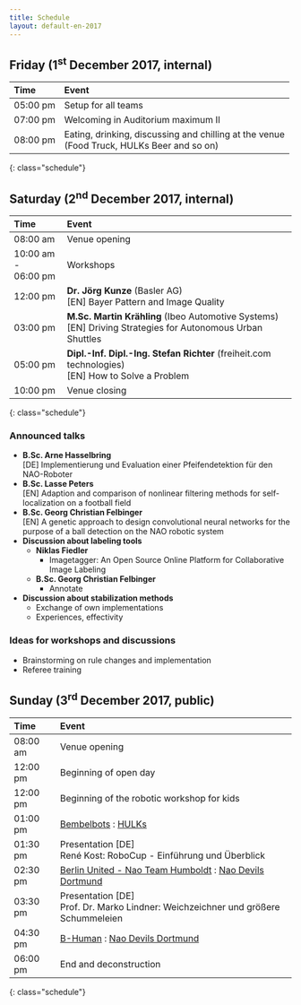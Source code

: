 ```yaml
---
title: Schedule
layout: default-en-2017
---
```


## Friday (1<sup>st</sup> December 2017, internal)

| Time     | Event                              |
| :------  | :-------                           |
| 05:00 pm | Setup for all teams                |
| 07:00 pm | Welcoming in Auditorium maximum II |
| 08:00 pm | Eating, drinking, discussing and chilling at the venue <br>(Food Truck, HULKs Beer and so on) |
{: class="schedule"}

## Saturday (2<sup>nd</sup> December 2017, internal)

| Time                   | Event                      |
| :------                | :-------                   |
| 08:00 am               | Venue opening              |
| 10:00 am -<br>06:00 pm | Workshops                  |
| 12:00 pm               | **Dr. Jörg Kunze** (Basler AG) <br>[EN] Bayer Pattern and Image Quality |
| 03:00 pm               | **M.Sc. Martin Krähling** (Ibeo Automotive Systems) <br>[EN] Driving Strategies for Autonomous Urban Shuttles | 
| 05:00 pm               | **Dipl.-Inf. Dipl.-Ing. Stefan Richter** (freiheit.com technologies) <br>[EN] How to Solve a Problem |
| 10:00 pm               | Venue closing              |
{: class="schedule"}

### Announced talks

* **B.Sc. Arne Hasselbring**  
[DE] Implementierung und Evaluation einer Pfeifendetektion für den NAO-Roboter  
* **B.Sc. Lasse Peters**  
[EN] Adaption and comparison of nonlinear filtering methods for self-localization on a football field
* **B.Sc. Georg Christian Felbinger**  
[EN] A genetic approach to design convolutional neural networks for the purpose of a ball detection on the NAO robotic system
* **Discussion about labeling tools**
    * **Niklas Fiedler** 
        * Imagetagger: An Open Source Online Platform for Collaborative Image
          Labeling
    * **B.Sc. Georg Christian Felbinger**
        * Annotate
* **Discussion about stabilization methods**
    * Exchange of own implementations
    * Experiences, effectivity

### Ideas for workshops and discussions  

* Brainstorming on rule changes and implementation  
* Referee training

## Sunday (3<sup>rd</sup> December 2017, public)

| Time     | Event                                                                                |
| :-       | :-                                                                                   |
| 08:00 am | Venue opening                                                                        |
| 12:00 pm | Beginning of open day                                                                |
| 12:00 pm | Beginning of the robotic workshop for kids                                           |
| 01:00 pm | [Bembelbots](https://www.jrl.cs.uni-frankfurt.de/web/robocup) : [HULKs](http://hulks.de) |
| 01:30 pm | Presentation [DE]<br>René Kost: RoboCup - Einführung und Überblick                   |
| 02:30 pm | [Berlin United - Nao Team Humboldt](http://naoth.de) : [Nao Devils Dortmund](http://www.irf.tu-dortmund.de/cms/de/IT/Forschung/Robotics/RoboCup/index.html) |
| 03:30 pm | Presentation [DE]<br>Prof. Dr. Marko Lindner: Weichzeichner und größere Schummeleien |
| 04:30 pm | [B-Human](https://www.b-human.de) : [Nao Devils Dortmund](http://www.irf.tu-dortmund.de/cms/de/IT/Forschung/Robotics/RoboCup/index.html) |
| 06:00 pm | End and deconstruction                                                               |
{: class="schedule"}
